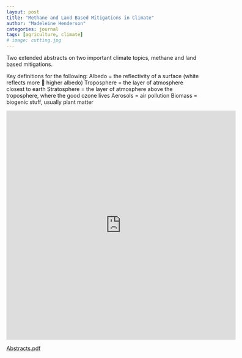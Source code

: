 ```yaml
---
layout: post
title: "Methane and Land Based Mitigations in Climate"
author: "Madeleine Henderson"
categories: journal
tags: [agriculture, climate]
# image: cutting.jpg
---
```


Two extended abstracts on two important climate topics, methane and land based mitigations.

Key definitions for the following:
Albedo = the reflectivity of a surface (white reflects more  higher albedo)
Troposphere = the layer of atmosphere closest to earth
Stratosphere = the layer of atmosphere above the troposphere, where the good ozone lives
Aerosols = air pollution
Biomass = biogenic stuff, usually plant matter


<embed src="https://ml-henderson.github.io/assets/files/Climate_Change_Abstracts.pdf"
    type="application/pdf" 
    width="600"
    height="600"/>

[Abstracts.pdf](../assets/files/Climate_Change_Abstracts.pdf)

